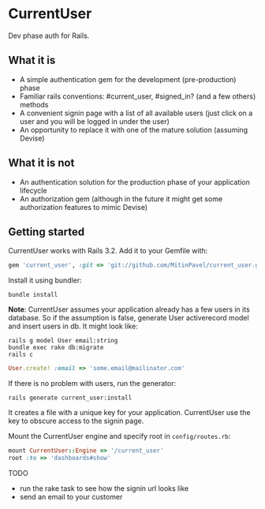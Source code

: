 # CurrentUser

Dev phase auth for Rails.

## What it is

* A simple authentication gem for the development (pre-production) phase
* Familiar rails conventions: #current_user, #signed_in? (and a few others) methods
* A convenient signin page with a list of all available users (just click on a user and you will be logged in under the user)
* An opportunity to replace it with one of the mature solution (assuming Devise)

## What it is not

* An authentication solution for the production phase of your application lifecycle
* An authorization gem (although in the future it might get some authorization features to mimic Devise)

## Getting started

CurrentUser works with Rails 3.2. Add it to your Gemfile with:

```ruby
gem 'current_user', :git => 'git://github.com/MitinPavel/current_user.git'
```

Install it using bundler:

```console
bundle install
```

__Note__: CurrentUser assumes your application already has a few users in its database. So if the assumption is false,
generate User activerecord model and insert users in db. It might look like:

```console
rails g model User email:string
bundle exec rake db:migrate
rails c
```

```ruby
User.create! :email => 'some.email@mailinator.com'
```

If there is no problem with users, run the generator:

```console
rails generate current_user:install
```

It creates a file with a unique key for your application. CurrentUser use the key to obscure access to the signin page.

Mount the CurrentUser engine and specify root in `config/routes.rb`:

```ruby
mount CurrentUser::Engine => '/current_user'
root :to => 'dashboards#show'
```

TODO
 * run the rake task to see how the signin url looks like
 * send an email to your customer